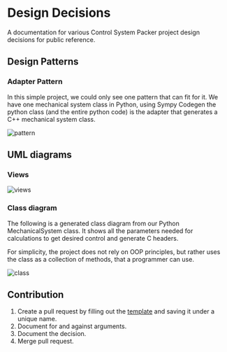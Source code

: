 # Design Decisions

A documentation for various Control System Packer project design decisions for public reference.

## Design Patterns

### 	Adapter Pattern

In this simple project, we could only see one pattern that can fit for it. We have one mechanical system class in Python, using Sympy Codegen the python class (and the entire python code) is the adapter that generates a C++ mechanical system class.

![pattern](https://drive.google.com/uc?export=view&id=1tT0nPSWq07iyYftKuTsJAVE8i_pI782d)

## UML diagrams
### Views

![views](https://drive.google.com/uc?export=view&id=1McffMzsr15ay7Oef5M6L28VvHuLf_vFA)

### Class diagram

The following is a generated class diagram from our Python MechanicalSystem class. 
It shows all the parameters needed for calculations to get desired control and generate C headers.

For simplicity, the project does not rely on OOP principles, but rather uses the class as a collection of methods, that a programmer can use.

![class](https://drive.google.com/uc?export=view&id=1WfqgLHuwCF4okHD4LZZKSLPWPAh1b_Oa)

## Contribution

1. Create a pull request by filling out the [template](https://github.com/mirnanoukari/Control-System-Packer/blob/main/Design_decisions/TEMPLATE.md) and saving it under a unique name.
2. Document for and against arguments.
3. Document the decision.
4. Merge pull request.



